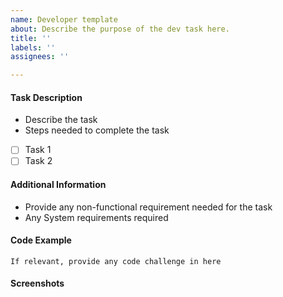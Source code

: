 ```yaml
---
name: Developer template
about: Describe the purpose of the dev task here.
title: ''
labels: ''
assignees: ''

---
```


<!--
Issue template
To Use this Template:
* Fill out what you can
* Delete what you do not fill out
-->

#### Task Description
* Describe the task
* Steps needed to complete the task
- [ ] Task 1
- [ ] Task 2

#### Additional Information
* Provide any non-functional requirement needed for the task
* Any System requirements required

#### Code Example

```
If relevant, provide any code challenge in here
```

#### Screenshots
